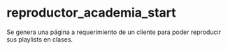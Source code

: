 # reproductor_academia_start
Se genera una página a requerimiento de un cliente para poder reproducir sus playlists en clases.

